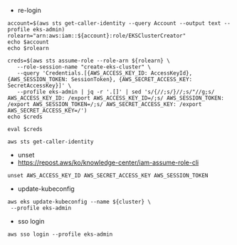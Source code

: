 * re-login
```
account=$(aws sts get-caller-identity --query Account --output text --profile eks-admin)
rolearn="arn:aws:iam::${account}:role/EKSClusterCreator"
echo $account
echo $rolearn

creds=$(aws sts assume-role --role-arn ${rolearn} \
   --role-session-name "create-eks-cluster" \
   --query 'Credentials.[{AWS_ACCESS_KEY_ID: AccessKeyId}, {AWS_SESSION_TOKEN: SessionToken}, {AWS_SECRET_ACCESS_KEY: SecretAccessKey}]' \
   --profile eks-admin | jq -r '.[]' | sed 's/{//;s/}//;s/"//g;s/ AWS_ACCESS_KEY_ID: /export AWS_ACCESS_KEY_ID=/;s/ AWS_SESSION_TOKEN: /export AWS_SESSION_TOKEN=/;s/ AWS_SECRET_ACCESS_KEY: /export AWS_SECRET_ACCESS_KEY=/')
echo $creds
```
```
eval $creds

aws sts get-caller-identity

```
* unset
* https://repost.aws/ko/knowledge-center/iam-assume-role-cli
```
unset AWS_ACCESS_KEY_ID AWS_SECRET_ACCESS_KEY AWS_SESSION_TOKEN
```

* update-kubeconfig
```
aws eks update-kubeconfig --name ${cluster} \
 --profile eks-admin
```
* sso login
```
aws sso login --profile eks-admin
```
